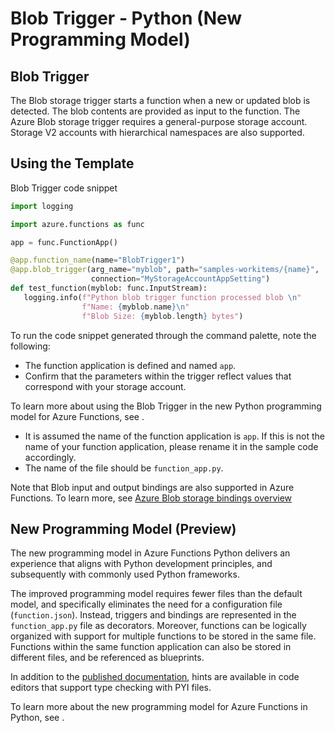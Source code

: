 # Blob Trigger - Python (New Programming Model)

## Blob Trigger

The Blob storage trigger starts a function when a new or updated blob is detected. The blob contents are provided as input to the function. The Azure Blob storage trigger requires a general-purpose storage account. Storage V2 accounts with hierarchical namespaces are also supported.

## Using the Template

Blob Trigger code snippet

```python
import logging

import azure.functions as func

app = func.FunctionApp()

@app.function_name(name="BlobTrigger1")
@app.blob_trigger(arg_name="myblob", path="samples-workitems/{name}",
                  connection="MyStorageAccountAppSetting")
def test_function(myblob: func.InputStream):
   logging.info(f"Python blob trigger function processed blob \n"
                f"Name: {myblob.name}\n"
                f"Blob Size: {myblob.length} bytes")
```

To run the code snippet generated through the command palette, note the following:

- The function application is defined and named `app`.
- Confirm that the parameters within the trigger reflect values that correspond with your storage account.

To learn more about using the Blob Trigger in the new Python programming model for Azure Functions, see <TODO>.

- It is assumed the name of the function application is `app`. If this is not the name of your function application, please rename it in the sample code accordingly.
- The name of the file should be `function_app.py`.
  
Note that Blob input and output bindings are also supported in Azure Functions. To learn more, see [Azure Blob storage bindings overview](https://docs.microsoft.com/en-us/azure/azure-functions/functions-bindings-storage-blob?tabs=in-process%2Cextensionv5%2Cextensionv3&pivots=programming-language-csharp)

## New Programming Model (Preview)

The new programming model in Azure Functions Python delivers an experience that aligns with Python development principles, and subsequently with commonly used Python frameworks. 

The improved programming model requires fewer files than the default model, and specifically eliminates the need for a configuration file (`function.json`). Instead, triggers and bindings are represented in the `function_app.py` file as decorators. Moreover, functions can be logically organized with support for multiple functions to be stored in the same file. Functions within the same function application can also be stored in different files, and be referenced as blueprints.

In addition to the [published documentation](<TODO>), hints are available in code editors that support type checking with PYI files.

To learn more about the new programming model for Azure Functions in Python, see <TODO>.

